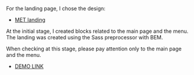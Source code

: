 
For the landing page, I chose the design:
- [MET landing](https://www.figma.com/file/lSR1m42L9YwzQwzzxKwHpw/THE-MET)

At the initial stage, I created blocks related to the main page and the menu. The landing was created using the Sass  preprocessor with BEM.

When checking at this stage, please pay attention only to the main page and the menu.

- [DEMO LINK](https://msukhovych.github.io/layout_landing/)
